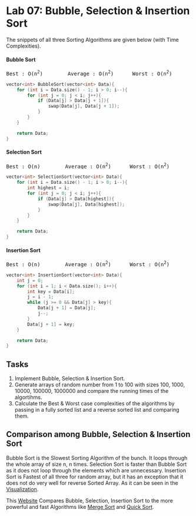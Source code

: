 # Lab 07: Bubble, Selection & Insertion Sort

The snippets of all three Sorting Algorithms are given below (with Time Complexities).

#### Bubble Sort
<pre>Best : O(n<sup>2</sup>)		Average : O(n<sup>2</sup>)		Worst : O(n<sup>2</sup>)</pre>
```cpp
vector<int> BubbleSort(vector<int> Data){
	for (int i = Data.size() - 1; i > 0; i--){
		for (int j = 0; j < i; j++){
			if (Data[j] > Data[j + 1]){
				swap(Data[j], Data[j + 1]);
			}
		}	
	}

	return Data;
}
```

#### Selection Sort
<pre>Best : O(n)		Average : O(n<sup>2</sup>)		Worst : O(n<sup>2</sup>)</pre>
```cpp
vector<int> SelectionSort(vector<int> Data){
	for (int i = Data.size() - 1; i > 0; i--){
		int highest = i;
		for (int j = 0; j < i; j++){
			if (Data[j] > Data[highest]){
				swap(Data[j], Data[highest]);
			}
		}	
	}

	return Data;
}
```

#### Insertion Sort
<pre>Best : O(n)		Average : O(n<sup>2</sup>)		Worst : O(n<sup>2</sup>)</pre>
```cpp
vector<int> InsertionSort(vector<int> Data){
	int j = 0;
	for (int i = 1; i < Data.size(); i++){
		int key = Data[i];
		j = i - 1;
		while (j >= 0 && Data[j] > key){
			Data[j + 1] = Data[j];
			j--;
		}
		Data[j + 1] = key;
	}

	return Data;
}
```


## Tasks

1. Implement Bubble, Selection & Insertion Sort.
2. Generate arrays of random number from 1 to 100 with sizes 100, 1000, 10000, 100000, 1000000 and compare the running times of the algortihms.
3. Calculate the Best & Worst case complexities of the algorithms by passing in a fully sorted list and a reverse sorted list and comparing them.

## Comparison among Bubble, Selection & Insertion Sort

Bubble Sort is the Slowest Sorting Algorithm of the bunch. It loops through the whole array of size n, n times. Selection Sort is faster than Bubble Sort as it does not loop through the elements which are unnecessary. Insertion Sort is Fastest of all three for random array, but it has an exception that it does not do very well for reverse Sorted Array. As it can be seen in the [Visualization](https://www.visualgo.net/bn/sorting).

This [Website](https://www.titrias.com/ultimate-sorting-algorithms-comparison/) Compares Bubble, Selection, Insertion Sort to the more powerful and fast Algorithms like [Merge Sort](https://github.com/Shahzaib-FCB/Lab-DSA/tree/master/Lab09%20-%20Merge%20Sort) and [Quick Sort](https://github.com/Shahzaib-FCB/Lab-DSA/tree/master/Lab10%20-%20Quick%20Sort).